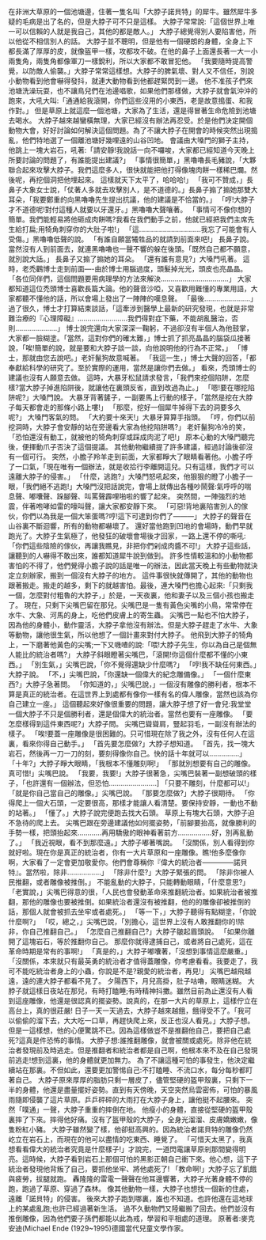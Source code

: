 在非洲大草原的一個池塘邊，住著一隻名叫「大脖子諾貝特」的犀牛。雖然犀牛多疑的毛病是出了名的，但是大脖子可不只是這樣。
大脖子常常說:「這個世界上唯一可以信賴的人就是我自己，其他的都是敵人。」
大脖子總覺得別人要陷害他，所以他從不相信別人的話。
大脖子並不聰明，但是他有一個硬朗的身體，全身上下都長滿了厚厚的皮，就像盔甲一樣，攻都攻不破。在他的鼻子上面還長著一大一小兩隻角，兩隻角都像軍刀一樣銳利，所以大家都不敢冒犯他。
「我要隨時提高警覺，以防敵人偷襲。」大脖子常常這樣想。大脖子的脾氣壞、對人又不信任，別說小動物看到他會嚇得發抖，就連大動物看到他都趕緊閃到一邊。
他不准孩子們來池塘洗澡玩耍，也不讓鳥兒們在池邊唱歌，如果他們那樣做，大脖子就會氣沖沖的跑來，大吼大叫:「通通給我滾開，你們這些沒用的小東西，老是故意搗蛋、和我作對。」
但是草原上就這麼一個池塘，大家為了生活，還是得冒著生命危險到池塘去喝水。
大脖子越來越蠻橫無理，大家已經沒有辦法再忍受。於是他們決定開個動物大會，好好討論如何解決這個問題。為了不讓大脖子在開會的時候突然出現搗亂，他們特地選了一個離池塘好幾哩遠的山谷凹地。
會議由大嗓門的獅子主持，他跳上一塊大岩石，吼著:「請安靜!我說話一向不囉唆，大家都已經知道今天晚上所要討論的問題了，有誰能提出建議?」
「事情很簡單，」黑嚕嚕長毛豬說，「大夥聯合起來攻擊大脖子。我們這麼多人，很快就能把他打得像塊肉餅一樣稀巴爛。然後呢，再挖個洞把他埋起來。
這樣就天下太平了，哈哈哈!」
「我可不贊成，」長鼻子大象女士說，「仗著人多就去攻擊別人，是不道德的。」長鼻子搧了搧她那雙大耳朵，「我要鄭重的向黑嚕嚕先生提出抗議，他的建議是不恰當的。」
「哼!大脖子才不道德呢!對付這種人就要以牙還牙。」黑嚕嚕大聲嚷著。
「事情可不像你想的簡單。我們能輕易將他砸成肉餅嗎?我看在我們動手之前，他就已經把我們主席先生給打扁;用犄角刺穿你的大肚子啦!」
「這………………………….我忘了可能會有人受傷。」黑嚕嚕低聲的說。
「有誰自願當犧牲品的就請到前面來吧!」
長鼻子說。
當然沒有人到前面去，就連黑嚕嚕也一聲不響的躲在後頭。「既然自己都不願意，就別說大話。」
長鼻子又搧了搧她的耳朵。
「還有誰有意見?」大嗓門吼著。
這時，老禿鸛博士走到前面—-由於博士用腦過度，頭髮掉光光，頭皮也亮晶晶。
「各位同伴們，這個問題要用病理學的方法來解決…………………………….」
大家都知道這位禿頭博士喜歡長篇大論。他的聲音沙啞，又喜歡用難懂的專業用語，大家都聽不懂他的話，所以會場上發出了一陣陣的嘆息聲。
「最後…………………..」過了很久，博士才打算結束談話，「這牽涉到醫學上最新的研究發現，也就是非常難治療的『心理障礙』…………………….我們得對症下藥，不能胡亂醫治，否則…………………」
博士說完還向大家深深一鞠躬，不過卻沒有半個人為他鼓掌，大家都一臉糊塗。「當然，這對你們的確太難，」博士抓了抓亮晶晶的腦袋瓜接著說，「唉!簡單的說，就是要和大脖子談一談，向他說明他的行為不正常。」
「博士，那就由您去說吧。」老奸鬣狗故意喊著。
「我這一生，」博士大聲的回答，「都奉獻給科學的研究了。至於實際的運用，當然是讓你們去做。」
看來，禿頭博士的建議也沒有人願意去做。
這時，大暴牙松鼠請求發言，「我們來挖個陷阱，怎麼樣?當大脖子掉進陷阱後，就讓他在裏頭反省，直到改過為止。」
「嗯!要在哪挖陷阱呢?」大嗓門說。
大暴牙背著鏟子，一副要馬上行動的樣子，「當然是挖在大脖子每天都會走的那條小路上嘍!」
「那麼，挖好一個犀牛掉得下去的洞要多久呢?」
大嗓門客氣的問。
「大約要十來天!」大暴牙算算手指頭。
「哼，你們以前挖洞時，大脖子會安靜的站在旁邊看大家為他挖陷阱嗎?」
老奸鬣狗冷冷的笑，「恐怕還沒有動工，就被他的犄角刺穿或踩成肉泥了吧!」
原本心動的大嗓門聽完後，便揮動爪子否決了這個提議。
其他動物繼續提了許多建議，經過討論後卻沒有一個可行。
突然，小膽子羚羊走到前面，大家都睜大了眼睛看著他。小膽子呼了一口氣，「現在唯有一個辦法，就是收拾行李離開這兒。只有這樣，我們才可以遠離大脖子的侵害。」
「什麼，逃跑?」大嗓門怒吼起來，他狠狠的瞪了小膽子一眼，「我們絕不逃跑!」大嗓門沒把話說完，會場上就傳出各種吵鬧聲:氣呼呼的喘息聲、嘟囔聲、跺腳聲、叫罵聲霹哩啪啦的響了起來。
突然間，一陣強烈的地震，伴著咆哮如雷的嚎叫聲，讓大家都安靜下來。
「可惡!背地裏陷害別人的傢伙，你們以為我是一個大笨蛋嗎?哼!這下可逮到你們了———」
大脖子的聲音在山谷裏不斷迴響，所有的動物都嚇壞了。
還好當他跑到凹地的會場時，動們早就跑光了。大脖子生氣極了，他發狂的破壞會場後才回家，一路上還不停的嘶吼:「你們這些陰險的傢伙，再讓我瞧見，非把你們剁成肉醬不可!」
大脖子這些話，讓聽到的人嚇得不敢出來，誰都知道犀牛說到做到。
許多性情較溫和的小動物都害怕的不得了，他們覺得小膽子說的話是唯一的辦法，因此當天晚上有些動物就決定立刻辦家，搬到一個沒有大脖子的地方。
這件事很快就傳開了，其他的動物也跟著搬走。搬走的越多，剩下的就越害怕。最後，連大嗓門也擔心起來:「只剩我一個，怎麼對付粗魯的大脖子，」於是，一天夜裏，他和妻子以及三個小孩也搬走了。
現在，只剩下尖嘴巴留在那兒。尖嘴巴是一隻有黃色尖嘴的小鳥，常常停在水牛、大象、河馬的身上，吃他們皮膚上的寄生蟲。
尖嘴巴一點也不怕大脖子，因為他的身體小，動作靈活，大脖子拿他沒有辦法。但是大脖子趕走了水牛、大象等動物，讓他很生氣，所以他想了一個計畫來對付大脖子。
他飛到大脖子的犄角上，一下磨著他黃色的尖嘴;一下又嘰喳的說:「喂!大脖子先生，你以為自己是個無人能比的統治者嗎?」
大脖子斜眼瞪著尖嘴巴，「滾開!你這個什麼都不懂的小東西。」
「別生氣，」尖嘴巴說，「你不覺得還缺少什麼嗎?」
「哼!我不缺任何東西。」大脖子說。
「不，」尖嘴巴說，「你還缺一個偉大的紀念雕備像。」
「一個什麼東西?」大脖子急著問。
「你知道的，」尖嘴巴說，」一個沒有雕像的勝利者，根本不算是真正的統治者。在這世界上到處都有像你一樣有名的偉人雕像，當然也該為你自己建立一座。」
這個聽起來好像很重要的問題，讓大脖子想了好一會兒:我堂堂一個大脖子不只是個勝利者，還是個偉大的統治者。當然也要有一座雕像。
「要怎麼樣得到這件東西呢?」大脖子問。
尖嘴巴聳聳肩，豎起羽毛，一副沒有辦法的樣子。
「唉!要蓋一座雕像是很困難的。只可惜現在除了我之外，沒有任何人在這裏，看來你得自己動手。」
「首先要怎麼做?」大脖子想知道。
「首先，找一塊大岩石，然後再一刀一刀的刻，要刻得像你自己。快的話十年就可以……………」
「十年?」大脖子睜大眼睛，「我根本不懂雕刻啊!」
「那就別想要有自己的雕像。真可惜!」尖嘴巴說。
「我要，我要!」大脖子很著急，尖嘴巴裝著一副想破頭的樣子，「也許還有一個辦法，但恐怕……………………]
「只要不雕刻，什麼都可以!」
「就是你自己當自己的雕像。」尖嘴巴說。
「那要怎麼做?」大脖子很期待。
「你得爬上一個大石頭，一定要很高，那樣才能讓人看清楚。要保持安靜，一動也不動的站著。」
「懂了。」大脖子說完便跑去找大石頭。
草原上有塊大石頭，大脖子迫不急待的爬上去。
尖嘴巴跟在旁邊建議他如何擺姿勢，「前腳要抬高，就像勝利的手勢一樣，把頭抬起來…………再用驕傲的眼神看著前方……………..好，別再亂動了。」
「我近視眼，看不到那麼遠。」大脖子嘟著嘴說。
「沒關係，別人看得到你就好啦。現在你是真正的統治者，你有一大片草原和一座雕像。瞧!他多麼像你啊，大家看了一定會更加敬愛你。他們會尊稱你『偉大的統治者————–諾貝特』。當然啦，除非……………..」
「除非什麼?」大脖子緊張的問。
「除非你被人民推翻，或者雕像被推倒。」
不能亂動的大脖子，只能轉動眼睛，「什麼意思?」
「老實說，」尖嘴巴得意的很，「人民也會發動革命來推翻統治者。如果統治者被推翻，那他的雕像也要被推倒。如果統治者還沒有被推翻，他的的雕像卻被推倒的話，那個人就會被抓去坐牢或者處死。」
「等一下，」大脖子聽得有點糊塗，「你說什麼啊?」
「哎，總之，」尖嘴巴說，「別擔心，這世界上沒有人敢推翻你的!除非，你自己推翻自己。」
「怎麼自己推翻自己?」大脖子皺起眉頭說。
「如果你離開了這塊岩石，等於推翻你自己。
那麼你就得逮捕自己，或者將自己處死，這在革命時期是常有的事啊!」
「真是的，」大脖子嘟囔著，「沒想到事情這麼嚴重。」
「沒關係，本來就只有最英勇的統治者才值得蓋雕像，你考慮看看。我要走了，我可不能吃統治者身上的小蟲，你說是不是?親愛的統治者，再見!」
尖嘴巴越飛越遠，遠的連大脖子都看不見了。
夕陽西下，月兒高掛，肚子咕嚕，眼睛迷糊。
大脖子就這樣日夜站在那兒，有時打瞌睡;有時精神抖擻。雖然目前為止還沒有人看到這座雕像，他還是很認真的擺姿勢。說真的，在那一大片的草原上，這樣佇立在高台上，真的很莊嚴!
日子一天一天過去，大脖子越來越餓，餓得受不了。「我可以偷偷的溜下去，大大吃一口草，再趕快爬上來，反正也沒人看見。」大脖子想。
但是一這樣想，他的心便驚跳不已。因為這樣做豈不是推翻他自己，要把自己處死?這真是件恐怖的事情。
大脖子想:誰推翻雕像，就會被關或處死。除非他在統治者發現前及時逃走。但是推翻者和統治者都是自己啊，他根本來不及在自己發現前逃走!想到這裏，他的身體就更加無力。
為了不讓這種可怕的事發生，他決定繼續站在那裏。不但如此，還要更加警惕自己:不打瞌睡、不流口水，每分每秒都盯著自己。
大脖子原來厚厚的脂肪只剩一層皮了，儘管堅硬的盔甲殼裏，只剩下一半的身體，他還是盡量擺好姿勢。直到有天傍晚，天空突然烏雲密佈，可怕的暴風雨隨即侵襲了這片草原。乒乒砰砰的大雨打在大脖子身上，讓他挺不起腰來。
突然「噗通」一聲，大脖子重重的摔倒在地。
他瘦小的身體，直接從堅硬的盔甲殼裏摔了下來。摔得他好痛。沒有了盔甲殼的大脖子，全身光溜溜、皮膚嬌嫩嫩，像隻粉紅小豬。
大脖子雖然變了樣，他卻挺高興的。因為統治者諾貝特的雕像仍然屹立在岩石上，而現在的他可以盡情的吃東西、睡覺了。
「可惜天太黑了，我真想看看偉大的統治者究竟是什麼樣子!」才說完，一道閃電讓草原剎那間變得明亮。這時候，大脖子看到岩石上那個可怕的黑影正朝自己衝下來。他心想，這下子統治者發現他背叛了自己，要抓他坐牢、將他處死了!
「教命啊!」大脖子忘了飢餓與疲勞，拔腿就跑。
轟隆隆的雷電一聲聲在他耳邊響著，大脖子光著身體不停的跑，跑過了草原、穿過了森林。
像其他動物一樣，大脖子也想找一個新的住處，遠離「諾貝特」的侵害。
後來大脖子跑到哪裏，誰也不知道。也許他還在這地球上的某處亂跑;也許已經過著新生活。
過不久動物們又陸繼搬了回去。他們並沒有推倒雕像，因為他們要子孫們都能以此為戒，學習和平相處的道理。
原著者:麥克安迪(Michael Ende (1929~1995)德國當代兒童文學作家。









    
